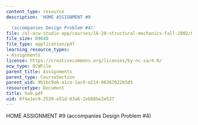 ```yaml
---
content_type: resource
description: 'HOME ASSIGNMENT #9

  (accompanies Design Problem #4)'
file: /ol-ocw-studio-app/courses/16-20-structural-mechanics-fall-2002/0f4a1ec92539e51d03a62eb88be2e537_ha9.pdf
file_size: 89640
file_type: application/pdf
learning_resource_types:
- Assignments
license: https://creativecommons.org/licenses/by-nc-sa/4.0/
ocw_type: OCWFile
parent_title: Assignments
parent_type: CourseSection
parent_uid: 9b1bc9a6-a1ce-1ac9-e214-06367022b5d5
resourcetype: Document
title: ha9.pdf
uid: 0f4a1ec9-2539-e51d-03a6-2eb88be2e537
---
```

HOME ASSIGNMENT #9
(accompanies Design Problem #4)